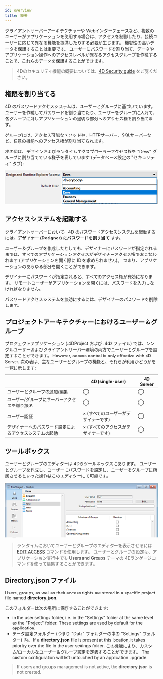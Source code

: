 ```yaml
---
id: overview
title: 概要
---
```


クライアントサーバーアーキテクチャーや Webインターフェースなど、複数のユーザーがアプリケーションを使用する場合は、アクセスを制御したり、接続ユーザーに応じて異なる機能を提供したりする必要が生じます。 機密性の高いデータを保護することは重要です。 ユーザーにパスワードを割り当て、データやアプリケーション操作へのアクセスレベルが異なるアクセスグループを作成することで、これらのデータを保護することができます。

> 4Dのセキュリティ機能の概要については、[4D Security guide](https://blog.4d.com/4d-security-guide/) をご覧ください。





## 権限を割り当てる

4D のパスワードアクセスシステムは、ユーザーとグループに基づいています。 ユーザーを作成してパスワードを割り当てたり、ユーザーをグループに入れて、各グループに対しアプリケーションの適切な部分へのアクセス権を割り当てます。

グループには、アクセス可能なメソッドや、HTTPサーバー、SQLサーバーなど、任意の機能へのアクセス権が割り当てられます。

次の図は、デザインおよびランタイムエクスプローラーアクセス権を "Devs" グループに割り当てている様子を表しています (データベース設定の "セキュリティ" タブ):

![](assets/en/Users/Access1.png)



## アクセスシステムを起動する

クライアントサーバーにおいて、4D のパスワードアクセスシステムを起動するには、**デザイナー (Designer) にパスワードを割り当て** ます。

ユーザー＆グループを作成したとしても、デザイナーにパスワードが指定されるまでは、すべてのアプリケーションアクセスがデザイナーアクセス権でおこなわれます (アプリケーションを開く際に ID を求められません)。 つまり、アプリケーションのあらゆる部分を開くことができます。

デザイナーにパスワードが指定されると、すべてのアクセス権が有効になります。 リモートユーザーがアプリケーションを開くには、パスワードを入力しなければなりません。

パスワードアクセスシステムを無効にするには、デザイナーのパスワードを削除します。


## プロジェクトアーキテクチャーにおけるユーザー＆グループ

プロジェクトアプリケーション (.4DProject および .4dz ファイル) では、シングルユーザーおよびクライアントサーバー環境の両方でユーザーとグループを設定することができます。 However, access control is only effective with 4D Server. 次の表は、主なユーザーとグループの機能と、それらが利用かどうかを一覧に示します:

|                              | 4D (single-user)     | 4D Server |
| ---------------------------- | -------------------- | --------- |
| ユーザーとグループの追加/編集              | ◯                    | ◯         |
| ユーザー/グループにサーバーアクセスを割り振る      | ◯                    | ◯         |
| ユーザー認証                       | × (すべてのユーザーがデザイナーです) | ◯         |
| デザイナーへのパスワード設定によるアクセスシステムの起動 | × (すべてのアクセスがデザイナーです) | ◯         |





## ツールボックス

ユーザーとグループのエディターは 4Dのツールボックスにあります。 ユーザーとグループを作成し、ユーザーにパスワードを設定し、ユーザーをグループに所属させるといった操作はこのエディターにて可能です。

![](assets/en/Users/editor.png)

> ランタイムにおいてユーザーとグループのエディターを表示させるには [EDIT ACCESS](https://doc.4d.com/4Dv18/4D/18/EDIT-ACCESS.301-4504687.ja.html) コマンドを使用します。 ユーザーとグループの設定は、アプリケーション実行中でも [Users and Groups](https://doc.4d.com/4Dv18R3/4D/18-R3/Users-and-Groups.201-4900438.ja.html) テーマの 4Dランゲージコマンドを使って編集することができます。



## Directory.json ファイル

Users, groups, as well as their access rights are stored in a specific project file named **directory.json**.

このフォルダーは次の場所に保存することができます:

- in the user settings folder, i.e. in the "Settings" folder at the same level as the "Project" folder. These settings are used by default for the application.
- データ設定フォルダー (つまり "Data" フォルダーの中の "Settings" フォルダー) 内。 If a **directory.json** file is present at this location, it takes priority over the file in the user settings folder. この機能により、カスタム/ローカルなユーザー＆グループ設定を定義することができます。 The custom configuration will left untouched by an application upgrade.

> If users and groups management is not active, the **directory.json** is not created.

